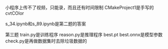 小程序上传不了视频，只能录，而且还有时间限制
CMakeProject1是手写的cvtCOlor

s_34.ipynb和s_89.ipynb是第二题的答案


第三题
train.py是训练程序
reason.py是推理程序
best.pt best.onnx是模型参数
check.py是再做数据集时去除垃圾数据的



